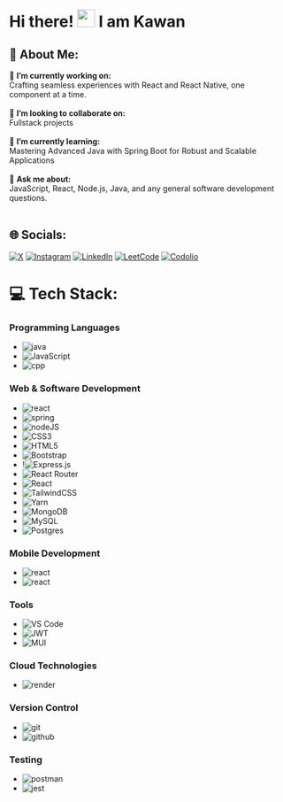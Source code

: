 <div>

# Hi there! <img src="https://media.giphy.com/media/cLGu3Icy4OImKOJpai/giphy.gif" width="32"> I am Kawan

</div>

## 💫 About Me:
🔭 **I’m currently working on:**  <br>Crafting seamless experiences with React and React Native, one component at a time.<br><br>👯 **I’m looking to collaborate on:**  <br>Fullstack projects<br><br>🌱 **I’m currently learning:**  <br>Mastering Advanced Java with Spring Boot for Robust and Scalable Applications<br><br>💬 **Ask me about:**  <br>JavaScript, React, Node.js, Java, and any general software development questions.<br><br>


## 🌐 Socials:
[![X](https://img.shields.io/badge/Twitter-black.svg?logo=x&logoColor=white)](https://x.com/Kawanchaudhary) [![Instagram](https://img.shields.io/badge/Instagram-%23E4405F.svg?logo=Instagram&logoColor=white)](https://www.instagram.com/kawanchaudhary/) [![LinkedIn](https://img.shields.io/badge/LinkedIn-%230077B5.svg?logo=linkedin&logoColor=white)](https://www.linkedin.com/in/kawanchaudhary/) [![LeetCode](https://img.shields.io/badge/LeetCode-black?logo=leetcode&logoColor=#FFA116)](https://LeetCode.com/u/kawanchaudhary/) [![Codolio](https://img.shields.io/badge/Codolio-grey?logo=codio&logoColor=#DD6620)](https://codolio.com/profile/d88bRh59) 

# 💻 Tech Stack:

### Programming Languages

- ![java](https://img.shields.io/badge/java-%FFA500.svg?style=for-the-badge&logo=java&logoColor=white)
- ![JavaScript](https://img.shields.io/badge/JavaScript-%23F7DF1E.svg?style=for-the-badge&logo=javascript&logoColor=black)
- ![cpp](https://img.shields.io/badge/c%2B%2B-%2300599C.svg?style=for-the-badge&logo=c%2B%2B&logoColor=white)

### Web & Software Development

- ![react](https://img.shields.io/badge/react-%2361DAFB.svg?style=for-the-badge&logo=react&logoColor=white)
- ![spring](https://img.shields.io/badge/spring-%236DB33F.svg?style=for-the-badge&logo=spring&logoColor=white) 
- ![nodeJS](https://img.shields.io/badge/node.js-%23339933.svg?style=for-the-badge&logo=node.js&logoColor=white)
- ![CSS3](https://img.shields.io/badge/css3-%231572B6.svg?style=for-the-badge&logo=css3&logoColor=white)
- ![HTML5](https://img.shields.io/badge/html5-%23E34F26.svg?style=for-the-badge&logo=html5&logoColor=white)
- ![Bootstrap](https://img.shields.io/badge/bootstrap-%23563D7C.svg?style=for-the-badge&logo=bootstrap&logoColor=white)
- !![Express.js](https://img.shields.io/badge/express.js-%23404d59.svg?style=for-the-badge&logo=express&logoColor=%2361DAFB)
- ![React Router](https://img.shields.io/badge/React_Router-CA4245?style=for-the-badge&logo=react-router&logoColor=white)
- ![React](https://img.shields.io/badge/react-%2320232a.svg?style=for-the-badge&logo=react&logoColor=%2361DAFB)
- ![TailwindCSS](https://img.shields.io/badge/tailwindcss-%2338B2AC.svg?style=for-the-badge&logo=tailwind-css&logoColor=white)
- ![Yarn](https://img.shields.io/badge/yarn-%232C8EBB.svg?style=for-the-badge&logo=yarn&logoColor=white)
- ![MongoDB](https://img.shields.io/badge/MongoDB-%234ea94b.svg?style=for-the-badge&logo=mongodb&logoColor=white)
- ![MySQL](https://img.shields.io/badge/mysql-%2300f.svg?style=for-the-badge&logo=mysql&logoColor=white)
- ![Postgres](https://img.shields.io/badge/postgres-%23316192.svg?style=for-the-badge&logo=postgresql&logoColor=white)

### Mobile Development
- ![react](https://img.shields.io/badge/react_native-%2361DAFB.svg?style=for-the-badge&logo=react&logoColor=white)
- ![react](https://img.shields.io/badge/react_native_Navigation-%2361DAFB.svg?style=for-the-badge&logo=react&logoColor=white)


### Tools

- ![VS Code](https://img.shields.io/badge/VSCode-blue?style=for-the-badge&logo=codenewbie&logoColor=#9013FE)
- ![JWT](https://img.shields.io/badge/JWT-black?style=for-the-badge&logo=JSON%20web%20tokens)
- ![MUI](https://img.shields.io/badge/MUI-%230081CB.svg?style=for-the-badge&logo=material-ui&logoColor=white)

### Cloud Technologies

- ![render](https://img.shields.io/badge/render-%23430098.svg?style=for-the-badge&logo=render&logoColor=white)
  

### Version Control

- ![git](https://img.shields.io/badge/git-%23F05033.svg?style=for-the-badge&logo=git&logoColor=white) 
- ![github](https://img.shields.io/badge/github-%23181717.svg?style=for-the-badge&logo=github&logoColor=white) 

### Testing

- ![postman](https://img.shields.io/badge/postman-%23FF6C37.svg?style=for-the-badge&logo=postman&logoColor=white)
- ![jest](https://img.shields.io/badge/jest-%23FF6C37.svg?style=for-the-badge&logo=jest&logoColor=white)
